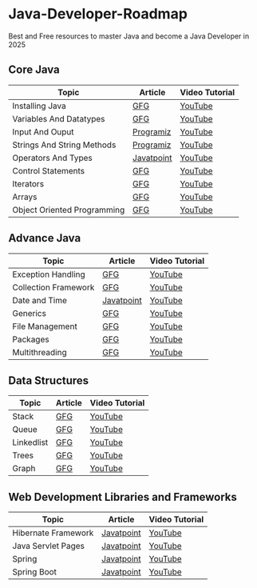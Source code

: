 # Java-Developer-Roadmap
Best and Free resources to master Java and become a Java Developer in 2025

## Core Java
| Topic                       | Article                                                                                      | Video Tutorial                                              |
|-----------------------------|----------------------------------------------------------------------------------------------|-------------------------------------------------------------|
| Installing Java             | [GFG](https://www.geeksforgeeks.org/how-to-download-and-install-java-for-64-bit-machine/)    | [YouTube](https://www.youtube.com/watch?v=SQykK40fFds)      |
| Variables And Datatypes     | [GFG](https://www.geeksforgeeks.org/data-types-in-java/)                                     | [YouTube](https://www.youtube.com/watch?v=X0zdAG7gfgs)      |
| Input And Ouput             | [Programiz](https://www.programiz.com/java-programming/basic-input-output)                   | [YouTube](https://www.youtube.com/watch?v=bwHr9G5VIls)      |
| Strings And String Methods  | [Programiz](https://www.programiz.com/java-programming/library/string)                       | [YouTube](https://www.youtube.com/watch?v=zL1DPZ0Ovlo)      |
| Operators And Types         | [Javatpoint](https://www.javatpoint.com/operators-in-java)                                   | [YouTube](https://www.youtube.com/watch?v=pnn2VTSr1Ko)      |
| Control Statements          | [GFG](https://www.geeksforgeeks.org/decision-making-javaif-else-switch-break-continue-jump/) | [YouTube](https://www.youtube.com/watch?v=I5srDu75h_M)      |
| Iterators                   | [GFG](https://www.geeksforgeeks.org/loops-in-java/)                                          | [YouTube](https://www.youtube.com/watch?v=0r1SfRoLuzU)      |
| Arrays                      | [GFG](https://www.geeksforgeeks.org/arrays-in-java/)                                         | [YouTube](https://www.youtube.com/watch?v=NTHVTY6w2Co)      |
| Object Oriented Programming | [GFG](https://www.geeksforgeeks.org/object-oriented-programming-oops-concept-in-java/)       | [YouTube](https://www.youtube.com/watch?v=a199KZGMNxk&t=4s) |

## Advance Java
| Topic                | Article                                                      | Video Tutorial                                              |
|----------------------|--------------------------------------------------------------|-------------------------------------------------------------|
| Exception Handling   | [GFG](https://www.javatpoint.com/exception-handling-in-java) | [YouTube](https://www.youtube.com/watch?v=SQykK40fFds)      |
| Collection Framework | [GFG](https://www.geeksforgeeks.org/collections-in-java-2/)  | [YouTube](https://www.youtube.com/watch?v=rzA7UJ-hQn4&t=1s) |
| Date and Time        | [Javatpoint](https://www.javatpoint.com/java-date)           | [YouTube](https://www.youtube.com/watch?v=PCJRuBQa4Pk)      |
| Generics             | [GFG](https://www.geeksforgeeks.org/generics-in-java/)       | [YouTube](https://www.youtube.com/watch?v=K1iu1kXkVoA)      |
| File Management      | [GFG](https://www.geeksforgeeks.org/file-handling-in-java/)  | [YouTube](https://www.youtube.com/watch?v=b35mlSPOlJg)      |
| Packages             | [GFG](https://www.geeksforgeeks.org/packages-in-java/)       | [YouTube](https://www.youtube.com/watch?v=GEWH8gElHmI)      |
| Multithreading       | [GFG](https://www.geeksforgeeks.org/multithreading-in-java/) | [YouTube](https://www.youtube.com/watch?v=WldMTtUWqTg)      |

## Data Structures
| Topic      | Article                                                                   | Video Tutorial                                         |
|------------|---------------------------------------------------------------------------|--------------------------------------------------------|
| Stack      | [GFG](https://www.geeksforgeeks.org/stack-class-in-java/)                 | [YouTube](https://www.youtube.com/watch?v=7m1DMYAbdiY) |
| Queue      | [GFG](https://www.geeksforgeeks.org/queue-interface-java/)                | [YouTube](https://www.youtube.com/watch?v=va_6RmSrKCg) |
| Linkedlist | [GFG](https://www.geeksforgeeks.org/linked-list-in-java/)                 | [YouTube](https://www.youtube.com/watch?v=oAja8-Ulz6o) |
| Trees      | [GFG](https://www.geeksforgeeks.org/introduction-to-tree-data-structure/) | [YouTube](https://www.youtube.com/watch?v=-DzowlcaUmE) |
| Graph      | [GFG](https://www.geeksforgeeks.org/graph-and-its-representations/)       | [YouTube](https://www.youtube.com/watch?v=OffNesBSRA4) |

## Web Development Libraries and Frameworks
| Topic               | Article                                                       | Video Tutorial                                                                                 |
|---------------------|---------------------------------------------------------------|------------------------------------------------------------------------------------------------|
| Hibernate Framework | [Javatpoint](https://www.javatpoint.com/hibernate-tutorial)   | [YouTube](https://www.youtube.com/watch?v=KqzLEKHtLlw&list=PL0zysOflRCekX8OO7V7pGQ9kxZ28JyJlk) |
| Java Servlet Pages  | [Javatpoint](https://www.javatpoint.com/jsp-tutorial)         | [YouTube](https://www.youtube.com/watch?v=xve6QEgIR-0&list=PL0zysOflRCel5BSXoslpfDawe8FyyOSZb) |
| Spring              | [Javatpoint](https://www.javatpoint.com/spring-tutorial)      | [YouTube](https://www.youtube.com/watch?v=XQd_D19fPvs)                                         |
| Spring Boot         | [Javatpoint](https://www.javatpoint.com/spring-boot-tutorial) | [YouTube](https://www.youtube.com/watch?v=BGTx91t8q50&list=PLsyeobzWxl7q6oUFts2erdot6jxF_lisP) |
